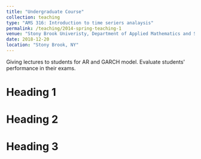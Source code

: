 ```yaml
---
title: "Undergraduate Course"
collection: teaching
type: "AMS 316: Introduction to time seriers analaysis"
permalink: /teaching/2014-spring-teaching-1
venue: "Stony Brook Univeristy, Department of Applied Mathematics and Statistics"
date: 2018-12-20
location: "Stony Brook, NY"
---
```


Giving lectures to students for AR and GARCH model. Evaluate students' performance in their exams.

Heading 1
======

Heading 2
======

Heading 3
======

